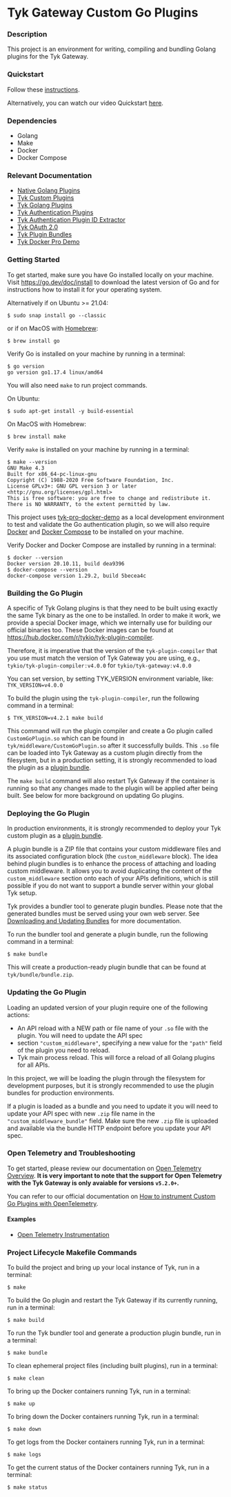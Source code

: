 # Tyk Gateway Custom Go Plugins

### Description

This project is an environment for writing, compiling and bundling Golang plugins for the Tyk Gateway.

### Quickstart

Follow these [instructions](https://tyk.io/docs/nightly/plugins/get-started-plugins/).

Alternatively, you can watch our video Quickstart [here](https://www.youtube.com/watch?v=2AsSWZRZW24).

### Dependencies

- Golang
- Make
- Docker
- Docker Compose

### Relevant Documentation

- [Native Golang Plugins](https://pkg.go.dev/plugin)
- [Tyk Custom Plugins](https://tyk.io/docs/plugins/)
- [Tyk Golang Plugins](https://tyk.io/docs/plugins/supported-languages/golang/)
- [Tyk Authentication Plugins](https://tyk.io/docs/plugins/auth-plugins/)
- [Tyk Authentication Plugin ID Extractor](https://tyk.io/docs/plugins/auth-plugins/id-extractor/)
- [Tyk OAuth 2.0](https://tyk.io/docs/basic-config-and-security/security/authentication-authorization/oauth-2-0/)
- [Tyk Plugin Bundles](https://tyk.io/docs/plugins/how-to-serve-plugins/plugin-bundles/)
- [Tyk Docker Pro Demo](https://tyk.io/docs/tyk-on-premises/docker/docker-pro-demo/)

### Getting Started

To get started, make sure you have Go installed locally on your machine. Visit https://go.dev/doc/install to download
the latest version of Go and for instructions how to install it for your operating system.

Alternatively if on Ubuntu >= 21.04:

```shell
$ sudo snap install go --classic
```
or if on MacOS with [Homebrew](https://brew.sh/):
```shell
$ brew install go
```
Verify Go is installed on your machine by running in a terminal:
```shell
$ go version
go version go1.17.4 linux/amd64
```
You will also need `make` to run project commands.

On Ubuntu:
```shell
$ sudo apt-get install -y build-essential
```

On MacOS with Homebrew:
```shell
$ brew install make
```

Verify `make` is installed on your machine by running in a terminal:
```shell
$ make --version
GNU Make 4.3
Built for x86_64-pc-linux-gnu
Copyright (C) 1988-2020 Free Software Foundation, Inc.
License GPLv3+: GNU GPL version 3 or later <http://gnu.org/licenses/gpl.html>
This is free software: you are free to change and redistribute it.
There is NO WARRANTY, to the extent permitted by law.
```

This project uses [tyk-pro-docker-demo](https://github.com/TykTechnologies/tyk-pro-docker-demo) 
as a local development environment to test and validate the Go authentication plugin, so we will also require 
[Docker](https://docs.docker.com/get-docker/) and [Docker Compose](https://docs.docker.com/compose/install/) 
to be installed on your machine.

Verify Docker and Docker Compose are installed by running in a terminal:
```shell
$ docker --version
Docker version 20.10.11, build dea9396
$ docker-compose --version
docker-compose version 1.29.2, build 5becea4c
```

### Building the Go Plugin

A specific of Tyk Golang plugins is that they need to be built using exactly the same Tyk binary as the one to be 
installed. In order to make it work, we provide a special Docker image, which we internally use for building our
official binaries too. These Docker images can be found at https://hub.docker.com/r/tykio/tyk-plugin-compiler.

Therefore, it is imperative that the version of the `tyk-plugin-compiler` that you use must match the version of 
Tyk Gateway you are using, e.g., `tykio/tyk-plugin-compiler:v4.0.0` for `tykio/tyk-gateway:v4.0.0`

You can set version, by setting TYK_VERSION environment variable, like: `TYK_VERSION=v4.0.0`

To build the plugin using the `tyk-plugin-compiler`, run the following command in a terminal:
```shell
$ TYK_VERSION=v4.2.1 make build
```

This command will run the plugin compiler and create a Go plugin called `CustomGoPlugin.so` 
which can be found in `tyk/middleware/CustomGoPlugin.so` after it successfully builds. This `.so` file can be loaded 
into Tyk Gateway as a custom plugin directly from the filesystem, but in a production setting, it is strongly recommended to 
load the plugin as a [plugin bundle](https://tyk.io/docs/plugins/how-to-serve-plugins/plugin-bundles/).

The `make build` command will also restart
Tyk Gateway if the container is running so that any changes made to the plugin will be applied after being built. See below
for more background on updating Go plugins.

### Deploying the Go Plugin

In production environments, it is strongly recommended to deploy your Tyk custom plugin
as a [plugin bundle](https://tyk.io/docs/plugins/how-to-serve-plugins/plugin-bundles/).

A plugin bundle is a ZIP file that contains your custom middleware files and its associated configuration block
(the `custom_middleware` block). The idea behind plugin bundles is to enhance the process of attaching and loading custom
middleware. It allows you to avoid duplicating the content of the `custom_middleware` section onto each of your APIs definitions,
which is still possible if you do not want to support a bundle server within your global Tyk setup.

Tyk provides a bundler tool to generate plugin bundles. Please note that the generated bundles must be served using your
own web server.
See [Downloading and Updating Bundles](https://tyk.io/docs/plugins/how-to-serve-plugins/plugin-bundles/#downloading-and-updating-bundles)
for more documentation.

To run the bundler tool and generate a plugin bundle, run the following command in a terminal:
```shell
$ make bundle
```

This will create a production-ready plugin bundle that can be found at `tyk/bundle/bundle.zip`.

### Updating the Go Plugin

Loading an updated version of your plugin require one of the following actions:

- An API reload with a NEW path or file name of your `.so` file with the plugin. You will need to update the API spec
- section `"custom_middleware"`, specifying a new value for the `"path"` field of the plugin you need to reload.
- Tyk main process reload. This will force a reload of all Golang plugins for all APIs.

In this project, we will be loading the plugin through the filesystem for development purposes, but it is strongly
recommended to use the plugin bundles for production environments.

If a plugin is loaded as a bundle and you need to update it you will need to update your API spec with new `.zip` file
name in the `"custom_middleware_bundle"` field. Make sure the new `.zip` file is uploaded and available via the bundle
HTTP endpoint before you update your API spec.

### Open Telemetry and Troubleshooting

To get started, please review our documentation on [Open Telemetry Overview](https://tyk.io/docs/product-stack/tyk-gateway/advanced-configurations/distributed-tracing/open-telemetry/open-telemetry-overview/). **It is very important to note that the support for Open Telemetry with the Tyk Gateway is only avaiable for versions `v5.2.0+`.**

You can refer to our official documentation on [How to instrument Custom Go Plugins with OpenTelemetry](https://tyk.io/docs/product-stack/tyk-gateway/advanced-configurations/plugins/otel-plugins/).

#### Examples
- [Open Telemetry Instrumentation](plugins/otel-instrumentation/)

### Project Lifecycle Makefile Commands

To build the project and bring up your local instance of Tyk, run in a terminal:
```shell
$ make
```

To build the Go plugin and restart the Tyk Gateway if its currently running, run in a terminal:
```shell
$ make build
```

To run the Tyk bundler tool and generate a production plugin bundle, run in a terminal:
```shell
$ make bundle
```

To clean ephemeral project files (including built plugins), run in a terminal:
```shell
$ make clean
```

To bring up the Docker containers running Tyk, run in a terminal:
```shell
$ make up
```

To bring down the Docker containers running Tyk, run in a terminal:
```shell
$ make down
```

To get logs from the Docker containers running Tyk, run in a terminal:
```shell
$ make logs
```

To get the current status of the Docker containers running Tyk, run in a terminal:
```shell
$ make status
```

